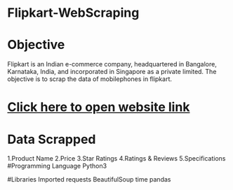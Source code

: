 # Flipkart-WebScraping
# Objective
Flipkart is an Indian e-commerce company, headquartered in Bangalore, Karnataka, India, and incorporated in Singapore as a private limited. The objective is to scrap the data of mobilephones in flipkart.
# [Click here to open website link](https://www.flipkart.com/search?q=mobile&otracker=search&otracker1=search&marketplace=FLIPKART&as-show=on&as=off&as-pos=1&as-type=HISTORY)
# Data Scrapped
1.Product Name
2.Price
3.Star Ratings
4.Ratings & Reviews
5.Specifications
#Programming Language
Python3

#Libraries Imported
requests
BeautifulSoup
time
pandas
